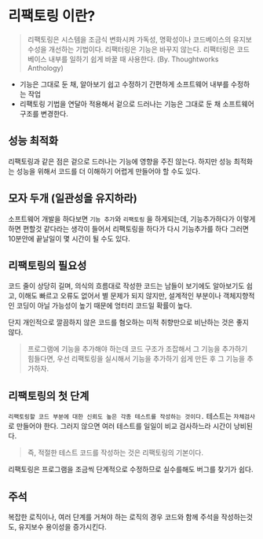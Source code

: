 # 리팩토링 이란?

> 리팩토링은 시스템을 조금식 변화시켜 가독성, 명확성이나 코드베이스의 유지보수성을 개선하는 기법이다. 리팩터링은 기능은 바꾸지 않는다. 리팩터링은 코드베이스 내부를 일하기 쉽게 바꿀 때 사용한다. (By. Thoughtworks Anthology)

- 기능은 그대로 둔 채, 알아보기 쉽고 수정하기 간편하게 소프트웨어 내부를 수정하는 작업
- 리팩토링 기법을 연달아 적용해서 겉으로 드러나는 기능은 그대로 둔 채 소프트웨어 구조를 변경한다.

## 성능 최적화

리팩토링과 같은 점은 겉으로 드러나는 기능에 영향을 주진 않는다. 하지만 성능 최적화는 성능을 위해서 코드를 더 이해하기 어렵게 만들어야 할 수도 있다.

## 모자 두개 (일관성을 유지하라)

소프트웨어 개발을 하다보면 `기능 추가`와 `리팩토링` 을 하게되는데, 기능추가하다가 이렇게하면 편할것 같다라는 생각이 들어서 리팩토링을 하다가
다시 기능추가를 하다 그러면 10분안에 끝날일이 몇 시간이 될 수도 있다.

## 리팩토링의 필요성

코드 줄이 상당히 길며, 의식의 흐름대로 작성한 코드는 남들이 보기에도 알아보기도 쉽고, 이해도 빠르고 오류도 없어서 별 문제가 되지 않지만,
설계적인 부분이나 객체지향적인 코딩이 아닐 가능성이 높기 때문에 엉터리 코드일 확률이 높다.

단지 개인적으로 깔끔하지 않은 코드를 혐오하는 미적 취향만으로 비난하는 것은 좋지 않다.

> 프로그램에 기능을 추가해야 하는데 코드 구조가 조잡해서 그 기능을 추가하기 힘들다면, 우선 리팩토링을 실시해서 기능을 추가하기 쉽게 만든 후 그 기능을 추가하자.

## 리팩토링의 첫 단계

`리팩토링할 코드 부분에 대한 신뢰도 높은 각종 테스트를 작성하는 것이다.` 테스트는 `자체검사`로 만들어야 한다. 그러지 않으면 여러 테스트를
일일이 비교 검사하느라 시간이 낭비된다.

> 즉, 적절한 테스트 코드를 작성하는 것은 리팩토링의 기본이다.

리팩토링은 프로그램을 조금씩 단계적으로 수정하므로 실수를해도 버그를 찾기가 쉽다.

## 주석

복잡한 로직이나, 여러 단계를 거쳐야 하는 로직의 경우 코드와 함께 주석을 작성하는것도, 유지보수 용이성을 증가시킨다.
